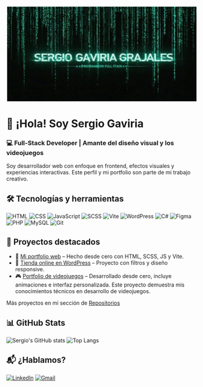 <p align="center">
  <img src="./banner.gif" alt="Demo" width="500" height="250"/>
</p>


# 👋 ¡Hola! Soy Sergio Gaviria
### 💻 Full-Stack Developer | Amante del diseño visual y los videojuegos

Soy desarrollador web con enfoque en frontend, efectos visuales y experiencias interactivas. Este perfil y mi portfolio son parte de mi trabajo creativo.

## 🛠️ Tecnologías y herramientas

![HTML](https://img.shields.io/badge/-HTML5-E34F26?logo=html5&logoColor=white&style=flat)
![CSS](https://img.shields.io/badge/-CSS3-1572B6?logo=css3&logoColor=white&style=flat)
![JavaScript](https://img.shields.io/badge/-JavaScript-F7DF1E?logo=javascript&logoColor=black&style=flat)
![SCSS](https://img.shields.io/badge/-SCSS-CC6699?logo=sass&logoColor=white&style=flat)
![Vite](https://img.shields.io/badge/-Vite-646CFF?logo=vite&logoColor=white&style=flat)
![WordPress](https://img.shields.io/badge/-WordPress-21759B?logo=wordpress&logoColor=white&style=flat)
![C#](https://img.shields.io/badge/-C%23-239120?logo=c-sharp&logoColor=white&style=flat)
![Figma](https://img.shields.io/badge/-Figma-F24E1E?logo=figma&logoColor=white&style=flat)
![PHP](https://img.shields.io/badge/-PHP-777BB4?logo=php&logoColor=white&style=flat)
![MySQL](https://img.shields.io/badge/-MySQL-4479A1?logo=mysql&logoColor=white&style=flat)
![Git](https://img.shields.io/badge/-Git-F05032?logo=git&logoColor=white&style=flat)
## 🌟 Proyectos destacados

- 🎯 [Mi portfolio web](https://gavi60.github.io/portfolio-fs/) – Hecho desde cero con HTML, SCSS, JS y Vite.
- 🛒 [Tienda online en WordPress](http://glclub.kesug.com/) – Proyecto con filtros y diseño responsive.
- 🎮 [Portfolio de videojuegos](https://gavi60.github.io/portfolio-vg/) – Desarrollado desde cero, incluye animaciones e interfaz personalizada.  Este proyecto demuestra mis conocimientos técnicos en desarrollo de videojuegos.

Más proyectos en mi sección de [Repositorios](https://github.com/gavi60?tab=repositories)

## 📊 GitHub Stats

![Sergio's GitHub stats](https://github-readme-stats.vercel.app/api?username=gavi60&show_icons=true&theme=tokyonight)
![Top Langs](https://github-readme-stats.vercel.app/api/top-langs/?username=gavi60&layout=compact&theme=tokyonight)

## 📬 ¿Hablamos?

[![LinkedIn](https://img.shields.io/badge/-LinkedIn-0A66C2?logo=linkedin&logoColor=white)](https://www.linkedin.com/in/sergio-gaviria-grajales-99b816164/)
[![Gmail](https://img.shields.io/badge/-Email-D14836?logo=gmail&logoColor=white)](mailto:sergiogavi60@gmail.com)

